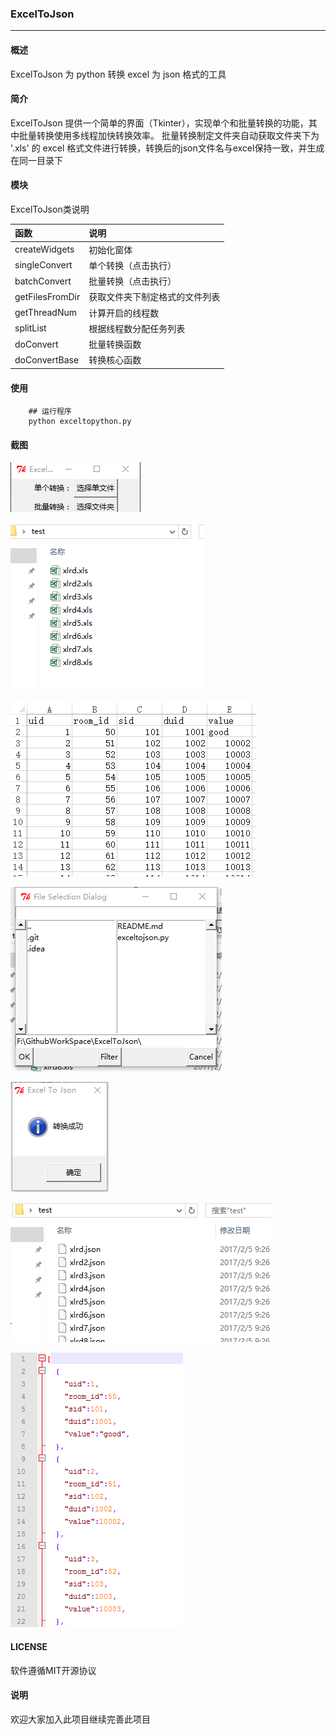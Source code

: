 ### ExcelToJson

---

#### 概述
ExcelToJson 为 python 转换 excel 为 json 格式的工具

#### 简介

ExcelToJson 提供一个简单的界面（Tkinter），实现单个和批量转换的功能，其中批量转换使用多线程加快转换效率。
批量转换制定文件夹自动获取文件夹下为 '.xls' 的 excel 格式文件进行转换，转换后的json文件名与excel保持一致，并生成在同一目录下

#### 模块

ExcelToJson类说明

| 函数 | 说明 |
| :-------------- | :------------ |
| createWidgets | 初始化窗体 |
| singleConvert | 单个转换（点击执行） |
| batchConvert | 批量转换（点击执行） |
| getFilesFromDir | 获取文件夹下制定格式的文件列表 | 
| getThreadNum | 计算开启的线程数 |
| splitList | 根据线程数分配任务列表 |
| doConvert | 批量转换函数 |
| doConvertBase | 转换核心函数 |


#### 使用

```
    ## 运行程序
    python exceltopython.py
```

#### 截图

![](images/menu.png)

![](images/files.png)

![](images/filecontents.png)

![](images/batchconvert.png)

![](images/convertsuccessed.png)

![](images/jsonlist.png)

![](images/jsonfile.png)

#### LICENSE

软件遵循MIT开源协议

#### 说明

欢迎大家加入此项目继续完善此项目